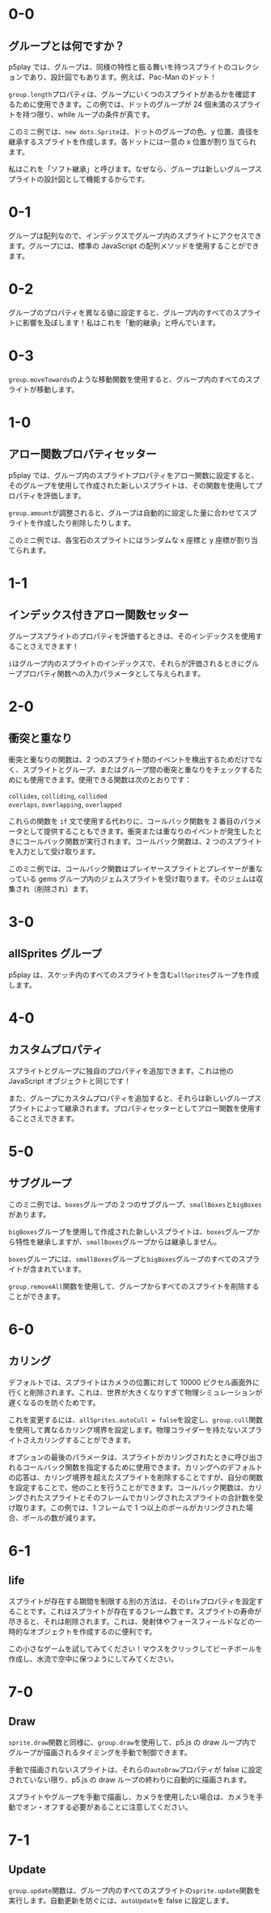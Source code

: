 # 0-0

## グループとは何ですか？

p5play では、グループは、同様の特性と振る舞いを持つスプライトのコレクションであり、設計図でもあります。例えば、Pac-Man のドット！

`group.length`プロパティは、グループにいくつのスプライトがあるかを確認するために使用できます。この例では、ドットのグループが 24 個未満のスプライトを持つ限り、while ループの条件が真です。

このミニ例では、`new dots.Sprite`は、ドットのグループの色、y 位置、直径を継承するスプライトを作成します。各ドットには一意の x 位置が割り当てられます。

私はこれを「ソフト継承」と呼びます。なぜなら、グループは新しいグループスプライトの設計図として機能するからです。

# 0-1

グループは配列なので、インデックスでグループ内のスプライトにアクセスできます。グループには、標準の JavaScript の配列メソッドを使用することができます。

# 0-2

グループのプロパティを異なる値に設定すると、グループ内のすべてのスプライトに影響を及ぼします！私はこれを「動的継承」と呼んでいます。

# 0-3

`group.moveTowards`のような移動関数を使用すると、グループ内のすべてのスプライトが移動します。

# 1-0

## アロー関数プロパティセッター

p5play では、グループ内のスプライトプロパティをアロー関数に設定すると、そのグループを使用して作成された新しいスプライトは、その関数を使用してプロパティを評価します。

`group.amount`が調整されると、グループは自動的に設定した量に合わせてスプライトを作成したり削除したりします。

このミニ例では、各宝石のスプライトにはランダムな x 座標と y 座標が割り当てられます。

# 1-1

## インデックス付きアロー関数セッター

グループスプライトのプロパティを評価するときは、そのインデックスを使用することさえできます！

`i`はグループ内のスプライトのインデックスで、それらが評価されるときにグループプロパティ関数への入力パラメータとして与えられます。

# 2-0

## 衝突と重なり

衝突と重なりの関数は、2 つのスプライト間のイベントを検出するためだけでなく、スプライトとグループ、またはグループ間の衝突と重なりをチェックするためにも使用できます。使用できる関数は次のとおりです：

`collides`, `colliding`, `collided`  
`overlaps`, `overlapping`, `overlapped`

これらの関数を `if` 文で使用する代わりに、コールバック関数を 2 番目のパラメータとして提供することもできます。衝突または重なりのイベントが発生したときにコールバック関数が実行されます。コールバック関数は、2 つのスプライトを入力として受け取ります。

このミニ例では、コールバック関数はプレイヤースプライトとプレイヤーが重なっている gems グループ内のジェムスプライトを受け取ります。そのジェムは収集され（削除され）ます。

# 3-0

## allSprites グループ

p5play は、スケッチ内のすべてのスプライトを含む`allSprites`グループを作成します。

# 4-0

## カスタムプロパティ

スプライトとグループに独自のプロパティを追加できます。これは他の JavaScript オブジェクトと同じです！

また、グループにカスタムプロパティを追加すると、それらは新しいグループスプライトによって継承されます。プロパティセッターとしてアロー関数を使用することさえできます。

# 5-0

## サブグループ

このミニ例では、`boxes`グループの 2 つのサブグループ、`smallBoxes`と`bigBoxes`があります。

`bigBoxes`グループを使用して作成された新しいスプライトは、`boxes`グループから特性を継承しますが、`smallBoxes`グループからは継承しません。

`boxes`グループには、`smallBoxes`グループと`bigBoxes`グループのすべてのスプライトが含まれています。

`group.removeAll`関数を使用して、グループからすべてのスプライトを削除することができます。

# 6-0

## カリング

デフォルトでは、スプライトはカメラの位置に対して 10000 ピクセル画面外に行くと削除されます。これは、世界が大きくなりすぎて物理シミュレーションが遅くなるのを防ぐためです。

これを変更するには、`allSprites.autoCull = false`を設定し、`group.cull`関数を使用して異なるカリング境界を設定します。物理コライダーを持たないスプライトさえカリングすることができます。

オプションの最後のパラメータは、スプライトがカリングされたときに呼び出されるコールバック関数を指定するために使用できます。カリングへのデフォルトの応答は、カリング境界を超えたスプライトを削除することですが、自分の関数を設定することで、他のことを行うことができます。コールバック関数は、カリングされたスプライトとそのフレームでカリングされたスプライトの合計数を受け取ります。この例では、1 フレームで 1 つ以上のボールがカリングされた場合、ボールの数が減ります。

# 6-1

## life

スプライトが存在する期間を制限する別の方法は、その`life`プロパティを設定することです。これはスプライトが存在するフレーム数です。スプライトの寿命が尽きると、それは削除されます。これは、発射体やフォースフィールドなどの一時的なオブジェクトを作成するのに便利です。

この小さなゲームを試してみてください！マウスをクリックしてビーチボールを作成し、水流で空中に保つようにしてみてください。

# 7-0

## Draw

`sprite.draw`関数と同様に、`group.draw`を使用して、p5.js の draw ループ内でグループが描画されるタイミングを手動で制御できます。

手動で描画されないスプライトは、それらの`autoDraw`プロパティが false に設定されていない限り、p5.js の draw ループの終わりに自動的に描画されます。

スプライトやグループを手動で描画し、カメラを使用したい場合は、カメラを手動でオン・オフする必要があることに注意してください。

# 7-1

## Update

`group.update`関数は、グループ内のすべてのスプライトの`sprite.update`関数を実行します。自動更新を防ぐには、`autoUpdate`を false に設定します。
